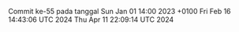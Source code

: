 Commit ke-55 pada tanggal Sun Jan 01 14:00 2023 +0100
Fri Feb 16 14:43:06 UTC 2024
Thu Apr 11 22:09:14 UTC 2024
